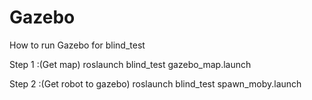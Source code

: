 # Gazebo

How to run Gazebo for blind_test

Step 1 :(Get map)
  roslaunch blind_test gazebo_map.launch
  
Step 2 :(Get robot to gazebo)
  roslaunch blind_test spawn_moby.launch
